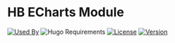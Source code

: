 # HB ECharts Module

[![Used By](https://flat.badgen.net/github/dependents-repo/hbstack/echarts?icon=github&label=used+by&color=green)](https://github.com/hbstack/echarts/network/dependents)
![Hugo Requirements](https://img.shields.io/badge/dynamic/json?color=important&label=requirements&query=requirements&logo=hugo&style=flat-square&url=https://api.razonyang.com/v1/hugo/modules/github.com/hbstack/echarts)
[![License](https://flat.badgen.net/github/license/hbstack/echarts)](https://github.com/hbstack/echarts/blob/main/LICENSE)
[![Version](https://flat.badgen.net/github/tag/hbstack/echarts)](https://github.com/hbstack/echarts/tags)

